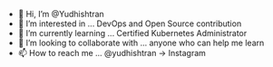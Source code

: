- 👋 Hi, I’m @Yudhishtran
- 👀 I’m interested in ... DevOps and Open Source contribution
- 🌱 I’m currently learning ... Certified Kubernetes Administrator
- 💞️ I’m looking to collaborate with ... anyone who can help me learn
- 📫 How to reach me ... @yudhishtran -> Instagram

<!---
Yudhishtran/Yudhishtran is a ✨ special ✨ repository because its `README.md` (this file) appears on your GitHub profile.
You can click the Preview link to take a look at your changes.
--->
